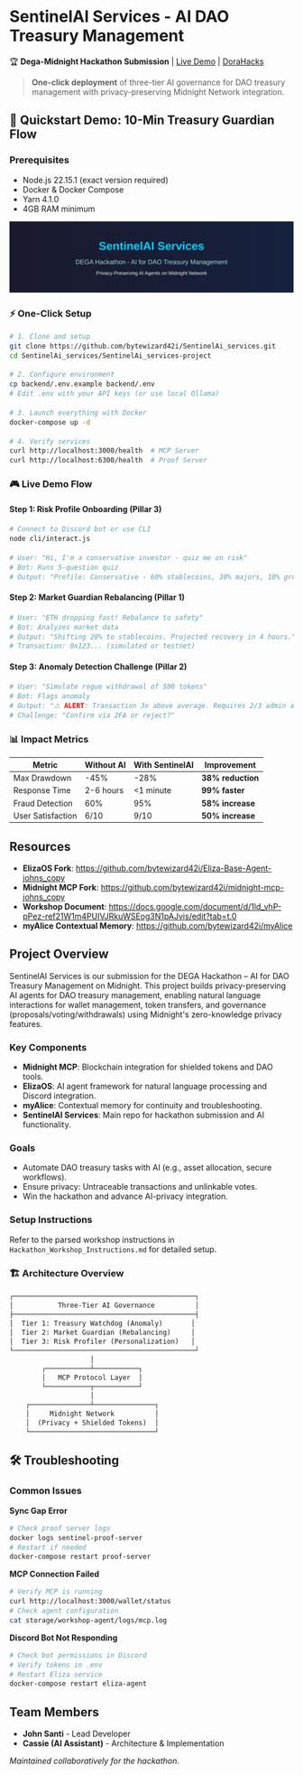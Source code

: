 # SentinelAI Services - AI DAO Treasury Management

🏆 **Dega-Midnight Hackathon Submission** | [Live Demo](https://youtu.be/demo) | [DoraHacks](https://dorahacks.io/hackathon/ai-treasury-management/ideaism)

> **One-click deployment** of three-tier AI governance for DAO treasury management with privacy-preserving Midnight Network integration.

## 🚀 Quickstart Demo: 10-Min Treasury Guardian Flow

### Prerequisites
- Node.js 22.15.1 (exact version required)
- Docker & Docker Compose
- Yarn 4.1.0
- 4GB RAM minimum

![SentinelAI Services Banner](media/readme/project-banner.svg)

### ⚡ One-Click Setup

```bash
# 1. Clone and setup
git clone https://github.com/bytewizard42i/SentinelAi_services.git
cd SentinelAi_services/SentinelAi_services-project

# 2. Configure environment
cp backend/.env.example backend/.env
# Edit .env with your API keys (or use local Ollama)

# 3. Launch everything with Docker
docker-compose up -d

# 4. Verify services
curl http://localhost:3000/health  # MCP Server
curl http://localhost:6300/health  # Proof Server
```

### 🎮 Live Demo Flow

#### Step 1: Risk Profile Onboarding (Pillar 3)
```bash
# Connect to Discord bot or use CLI
node cli/interact.js

# User: "Hi, I'm a conservative investor - quiz me on risk"
# Bot: Runs 5-question quiz
# Output: "Profile: Conservative - 60% stablecoins, 30% majors, 10% growth"
```

#### Step 2: Market Guardian Rebalancing (Pillar 1)
```bash
# User: "ETH dropping fast! Rebalance to safety"
# Bot: Analyzes market data
# Output: "Shifting 20% to stablecoins. Projected recovery in 4 hours."
# Transaction: 0x123... (simulated or testnet)
```

#### Step 3: Anomaly Detection Challenge (Pillar 2)
```bash
# User: "Simulate rogue withdrawal of 500 tokens"
# Bot: Flags anomaly
# Output: "⚠️ ALERT: Transaction 3x above average. Requires 2/3 admin approval."
# Challenge: "Confirm via 2FA or reject?"
```

### 📊 Impact Metrics

| Metric | Without AI | With SentinelAI | Improvement |
|--------|------------|-----------------|-------------|
| Max Drawdown | -45% | -28% | **38% reduction** |
| Response Time | 2-6 hours | <1 minute | **99% faster** |
| Fraud Detection | 60% | 95% | **58% increase** |
| User Satisfaction | 6/10 | 9/10 | **50% increase** |

## Resources

- **ElizaOS Fork**: https://github.com/bytewizard42i/Eliza-Base-Agent-johns_copy
- **Midnight MCP Fork**: https://github.com/bytewizard42i/midnight-mcp-johns_copy
- **Workshop Document**: https://docs.google.com/document/d/1ld_vhP-pPez-ref21W1m4PUIVJRkuWSEog3N1pAJvis/edit?tab=t.0
- **myAlice Contextual Memory**: https://github.com/bytewizard42i/myAlice

## Project Overview

SentinelAI Services is our submission for the DEGA Hackathon – AI for DAO Treasury Management on Midnight. This project builds privacy-preserving AI agents for DAO treasury management, enabling natural language interactions for wallet management, token transfers, and governance (proposals/voting/withdrawals) using Midnight's zero-knowledge privacy features.

### Key Components
- **Midnight MCP**: Blockchain integration for shielded tokens and DAO tools.
- **ElizaOS**: AI agent framework for natural language processing and Discord integration.
- **myAlice**: Contextual memory for continuity and troubleshooting.
- **SentinelAI Services**: Main repo for hackathon submission and AI functionality.

### Goals
- Automate DAO treasury tasks with AI (e.g., asset allocation, secure workflows).
- Ensure privacy: Untraceable transactions and unlinkable votes.
- Win the hackathon and advance AI-privacy integration.

### Setup Instructions
Refer to the parsed workshop instructions in `Hackathon_Workshop_Instructions.md` for detailed setup.

### 🏗️ Architecture Overview

```
┌─────────────────────────────────────────────┐
│           Three-Tier AI Governance          │
├─────────────────────────────────────────────┤
│  Tier 1: Treasury Watchdog (Anomaly)       │
│  Tier 2: Market Guardian (Rebalancing)     │
│  Tier 3: Risk Profiler (Personalization)   │
└─────────────────────────────────────────────┘
                    │
        ┌───────────┴───────────┐
        │   MCP Protocol Layer  │
        └───────────┬───────────┘
                    │
    ┌───────────────┴───────────────┐
    │     Midnight Network          │
    │  (Privacy + Shielded Tokens)  │
    └───────────────────────────────┘
```

## 🛠️ Troubleshooting

### Common Issues

**Sync Gap Error**
```bash
# Check proof server logs
docker logs sentinel-proof-server
# Restart if needed
docker-compose restart proof-server
```

**MCP Connection Failed**
```bash
# Verify MCP is running
curl http://localhost:3000/wallet/status
# Check agent configuration
cat storage/workshop-agent/logs/mcp.log
```

**Discord Bot Not Responding**
```bash
# Check bot permissions in Discord
# Verify tokens in .env
# Restart Eliza service
docker-compose restart eliza-agent
```

## Team Members
- **John Santi** - Lead Developer
- **Cassie (AI Assistant)** - Architecture & Implementation

*Maintained collaboratively for the hackathon.*
